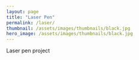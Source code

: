 ```yaml
---
layout: page
title: "Laser Pen"
permalink: /laser/
thumbnail: /assets/images/thumbnails/black.jpg
hero_image: /assets/images/thumbnails/black.jpg
---
```


Laser pen project